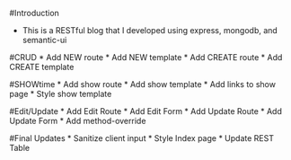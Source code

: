 #Introduction
* This is a RESTful blog that I developed using express, mongodb, and semantic-ui

#CRUD
    * Add NEW route
    * Add NEW template
    * Add CREATE route
    * Add CREATE template
    
#SHOWtime
    * Add show route
    * Add show template
    * Add links to show page
    * Style show template
    
#Edit/Update
    * Add Edit Route
    * Add Edit Form
    * Add Update Route
    * Add Update Form
    * Add method-override
    
#Final Updates
    * Sanitize client input
    * Style Index page
    * Update REST Table    
    
